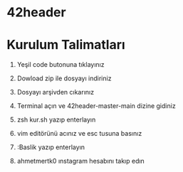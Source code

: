 # 42header

# Kurulum Talimatları

1) Yeşil code butonuna tıklayınız

2) Dowload zip ile dosyayı indiriniz

3) Dosyayı arşivden cıkarınız

4) Terminal açın ve 42header-master-main dizine gidiniz

5) zsh kur.sh  yazıp enterlayın

6) vim editörünü acınız ve esc tusuna basınız

7) :Baslik  yazıp enterlayın

8) ahmetmertk0 ınstagram hesabını takıp edın
